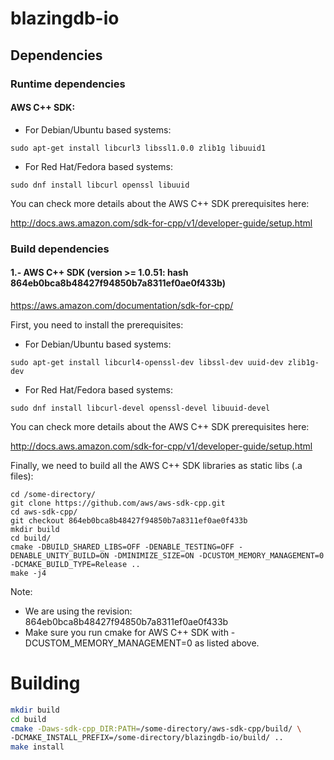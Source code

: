 # blazingdb-io 

## Dependencies

### Runtime dependencies

#### AWS C++ SDK:

- For Debian/Ubuntu based systems:

```shell-script
sudo apt-get install libcurl3 libssl1.0.0 zlib1g libuuid1
```

- For Red Hat/Fedora based systems:

```shell-script
sudo dnf install libcurl openssl libuuid
```

You can check more details about the AWS C++ SDK prerequisites here:

http://docs.aws.amazon.com/sdk-for-cpp/v1/developer-guide/setup.html


### Build dependencies

#### 1.- AWS C++ SDK (version >= 1.0.51: hash 864eb0bca8b48427f94850b7a8311ef0ae0f433b)
https://aws.amazon.com/documentation/sdk-for-cpp/

First, you need to install the prerequisites:

- For Debian/Ubuntu based systems:

```shell-script
sudo apt-get install libcurl4-openssl-dev libssl-dev uuid-dev zlib1g-dev
```

- For Red Hat/Fedora based systems:

```shell-script
sudo dnf install libcurl-devel openssl-devel libuuid-devel
```

You can check more details about the AWS C++ SDK prerequisites here:

http://docs.aws.amazon.com/sdk-for-cpp/v1/developer-guide/setup.html

Finally, we need to build all the AWS C++ SDK libraries as static libs (.a files):

```shell-script
cd /some-directory/
git clone https://github.com/aws/aws-sdk-cpp.git
cd aws-sdk-cpp/
git checkout 864eb0bca8b48427f94850b7a8311ef0ae0f433b
mkdir build
cd build/
cmake -DBUILD_SHARED_LIBS=OFF -DENABLE_TESTING=OFF -DENABLE_UNITY_BUILD=ON -DMINIMIZE_SIZE=ON -DCUSTOM_MEMORY_MANAGEMENT=0 -DCMAKE_BUILD_TYPE=Release ..
make -j4
```

Note: 
- We are using the revision: 864eb0bca8b48427f94850b7a8311ef0ae0f433b
- Make sure you run cmake for AWS C++ SDK with -DCUSTOM_MEMORY_MANAGEMENT=0 as listed above.
 

# Building

```bash
mkdir build
cd build
cmake -Daws-sdk-cpp_DIR:PATH=/some-directory/aws-sdk-cpp/build/ \ 
-DCMAKE_INSTALL_PREFIX=/some-directory/blazingdb-io/build/ ..
make install
```
